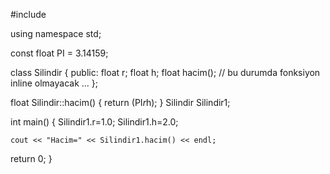 	
#include <iostream>
 
using namespace std;
 
const float PI = 3.14159;

class Silindir
{
   public:
     float r;
     float h;
     float hacim(); // bu durumda fonksiyon inline olmayacak ...
};
 

float Silindir::hacim()
{
       return (PI*r*h);
}
Silindir Silindir1;
 
int main()
{
    Silindir1.r=1.0;
    Silindir1.h=2.0;
    
    
    
    cout << "Hacim=" << Silindir1.hacim() << endl;
return 0;
}
